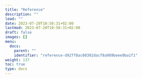 ```yaml
---
title: "Reference"
description: ""
lead: ""
date: 2023-07-20T10:50:31+02:00
lastmod: 2023-07-20T10:50:31+02:00
draft: false
images: []
menu:
  docs:
    parent: ""
    identifier: "reference-d927f8ac08392dacf8a989beee9ba1f1"
weight: 137
toc: true
type: docs
---
```

